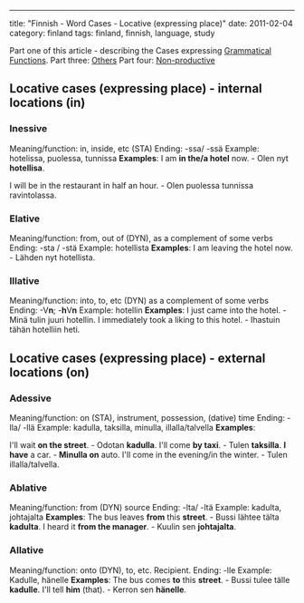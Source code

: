 ---
title: "Finnish - Word Cases - Locative (expressing place)"
date: 2011-02-04
category: finland
tags: finland, finnish, language, study

Part one of this article - describing the Cases expressing [Grammatical Functions](http://guldmyr.com/blog/finnish-word-cases-grammatical-function "grammatical functions"). Part three: [Others](../finnish-word-cases-others "others") Part four: [Non-productive](../finnish-word-cases-non-productive-cases "non-productive")

## Locative cases (expressing place) - internal locations (in)

### Inessive

Meaning/function: in, inside, etc (STA) Ending: -ssa/ -ssä Example: hotelissa, puolessa, tunnissa **Examples**: I am **in the/a hotel** now. - Olen nyt **hotellisa**.

I will be in the restaurant in half an hour. - Olen puolessa tunnissa ravintolassa.

### Elative

Meaning/function: from, out of (DYN), as a complement of some verbs Ending: -sta / -stä Example: hotellista **Examples**: I am leaving the hotel now. - Lähden nyt hotellista.

### Illative

Meaning/function: into, to, etc (DYN) as a complement of some verbs Ending: -V**n**; -**h**V**n** Example: hotellin **Examples**: I just came into the hotel. - Minä tulin juuri hotellin. I immediately took a liking to this hotel. - Ihastuin tähän hotelliin heti.

## Locative cases (expressing place) - external locations (on)

### Adessive

Meaning/function: on (STA), instrument, possession, (dative) time Ending: -lla/ -llä Example: kadulla, taksilla, minulla, illalla/talvella **Examples**:

I'll wait **on the street**. - Odotan **kadulla**. I'll come **by taxi**. - Tulen **taksilla**. **I have** a car. - **Minulla on** auto. I'll come in the evening/in the winter. - Tulen illalla/talvella.

### Ablative

Meaning/function: from (DYN) source Ending: -lta/ -ltä Example: kadulta, johtajalta **Examples**: The bus leaves **from** this **street**. - Bussi lähtee tälta **kadulta**. I heard it **from the manager**. - Kuulin sen **johtajalta**.

### Allative

Meaning/function: onto (DYN), to, etc. Recipient. Ending: -lle Example: Kadulle, hänelle **Examples**: The bus comes **to** this **street**. - Bussi tulee tälle **kadulle**. I'll tell **him** (that). - Kerron sen **hänelle**.
